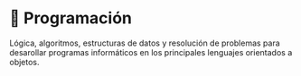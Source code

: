 # 🤖 Programación

Lógica, algoritmos, estructuras de datos y resolución de problemas para desarollar programas informáticos en los principales lenguajes orientados a objetos.
